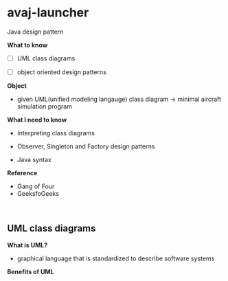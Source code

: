 # avaj-launcher
Java design pattern

**What to know**  
- [ ] UML class diagrams
- [ ] object oriented design patterns



**Object**  
- given UML(unified modeling langauge) class diagram -> minimal aircraft simulation program



**What I need to know**

- Interpreting class diagrams

- Observer, Singleton and Factory design patterns

- Java syntax

**Reference**

- Gang of Four  
- GeeksfoGeeks
<br/>

## UML class diagrams

**What is UML?**  
- graphical language that is standardized to describe software systems  

**Benefits of UML**  
